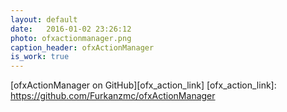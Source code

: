```yaml
---
layout: default
date:   2016-01-02 23:26:12
photo: ofxactionmanager.png
caption_header: ofxActionManager
is_work: true
---
```

[ofxActionManager on GitHub][ofx_action_link]
[ofx_action_link]: https://github.com/Furkanzmc/ofxActionManager
